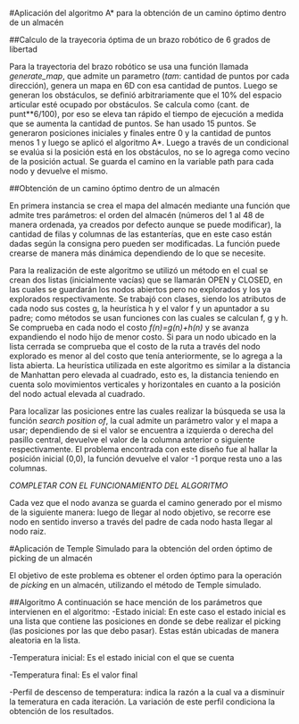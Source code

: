 #Aplicación del algoritmo A* para la obtención de un camino óptimo dentro de un almacén

##Calculo de la trayecoria óptima de un brazo robótico de 6 grados de libertad

Para la trayectoria del brazo robótico se usa una función llamada _generate_map_, que admite un parametro (_tam_: cantidad de puntos por cada dirección), genera un mapa en 6D con esa cantidad de puntos.  Luego se generan los obstáculos, se definió arbitrariamente que el 10% del espacio articular esté ocupado por obstáculos. Se calcula como (cant. de punt**6/100), por eso se eleva tan rápido el tiempo de ejecución a medida que se aumenta la cantidad de puntos. Se han usado 15 puntos.
Se generaron posiciones iniciales y finales entre 0 y la cantidad de puntos menos 1 y luego se aplicó el algoritmo A*. Luego a través de un condicional se evalúa si la posición está en los obstáculos, no se lo agrega como vecino de la posición actual.
Se guarda el camino en la variable path para cada nodo y devuelve el mismo.

##Obtención de un camino óptimo dentro de un almacén

En primera instancia se crea el mapa del almacén mediante una función que admite tres parámetros: el orden del almacén (números del 1 al 48 de manera ordenada, ya creados por defecto aunque se puede modificar), la cantidad de filas y columnas de las estanterías, que en este caso están dadas según la consigna pero pueden ser modificadas. La función puede crearse de manera más dinámica dependiendo de lo que se necesite.

Para la realización de este algoritmo se utilizó un método en el cual se crean dos listas (inicialmente vacías) que se llamarán OPEN y CLOSED, en las cuales se guardarán los nodos abiertos pero no explorados y los ya explorados respectivamente. Se trabajó con clases, siendo los atributos de cada nodo sus costes g, la heurística h y el valor f y un apuntador a su padre; como métodos se usan funciones con las cuales se calculan f, g y h. Se comprueba en cada nodo el costo _f(n)=g(n)+h(n)_ y se avanza expandiendo el nodo hijo de menor costo. Si para un nodo ubicado en la lista cerrada se comprueba que el costo de la ruta a través del nodo explorado es menor al del costo que tenía anteriormente, se lo agrega a la lista abierta. 
La heurística utilizada en este algoritmo es similar a la distancia de Manhattan pero elevada al cuadrado, esto es, la distancia teniendo en cuenta solo movimientos verticales y horizontales en cuanto a la posición del nodo actual elevada al cuadrado.

Para localizar las posiciones entre las cuales realizar la búsqueda se usa la función _search position of_, la cual admite un parámetro valor y el mapa a usar; dependiendo de si el valor se encuentra a izquierda o derecha del pasillo central, devuelve el valor de la columna anterior o siguiente respectivamente. El problema encontrada con este diseño fue al hallar la posición inicial (0,0), la función devuelve el valor -1 porque resta uno a las columnas.

*COMPLETAR CON EL FUNCIONAMIENTO DEL ALGORITMO*

Cada vez que el nodo avanza se guarda el camino generado por el mismo de la siguiente manera: luego de llegar al nodo objetivo, se recorre ese nodo en sentido inverso a través del padre de cada nodo hasta llegar al nodo raiz.  

#Aplicación de Temple Simulado para la obtención del orden óptimo de picking de un almacén

El objetivo de este problema es obtener el orden óptimo para la operación de _picking_ en un almacén, utilizando el método de Temple simulado.


##Algoritmo
A continuación se hace mención de los parámetros que intervienen en el algoritmo:
-Estado inicial: En este caso el estado inicial es una lista que contiene las posiciones en donde se debe realizar el picking (las posiciones por las que debo pasar). Estas están ubicadas de manera aleatoria en la lista.

-Temperatura inicial: Es el estado inicial con el que se cuenta 

-Temperatura final: Es el valor final

-Perfil de descenso de temperatura: indica la razón a la cual va a disminuir la temeratura en cada iteración. La variación de este perfil condiciona la obtención de los resultados.
